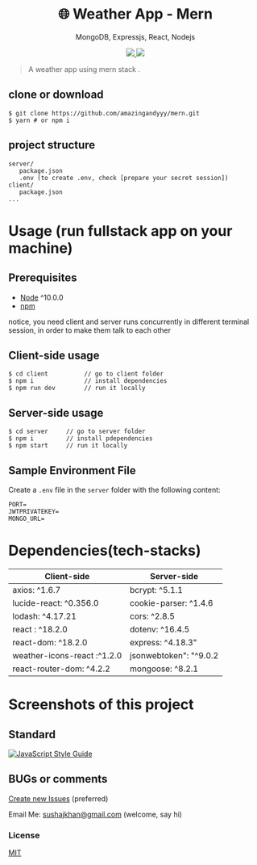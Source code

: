 <h1 align="center">
🌐 Weather App - Mern
</h1>
<p align="center">
MongoDB, Expressjs, React, Nodejs
</p>

<p align="center">
   <a href="https://github.com/amazingandyyy/mern/blob/master/LICENSE">
      <img src="https://img.shields.io/badge/License-MIT-green.svg" />
   </a>
   <a href="https://circleci.com/gh/amazingandyyy/mern">
      <img src="https://circleci.com/gh/amazingandyyy/mern.svg?style=svg" />
   </a>
</p>

> A weather app using mern stack .

## clone or download

```terminal
$ git clone https://github.com/amazingandyyy/mern.git
$ yarn # or npm i
```

## project structure

```terminal
server/
   package.json
   .env (to create .env, check [prepare your secret session])
client/
   package.json
...
```

# Usage (run fullstack app on your machine)

## Prerequisites

- [Node](https://nodejs.org/en/download/) ^10.0.0
- [npm](https://nodejs.org/en/download/package-manager/)

notice, you need client and server runs concurrently in different terminal session, in order to make them talk to each other

## Client-side usage

```terminal
$ cd client          // go to client folder
$ npm i              // install dependencies
$ npm run dev        // run it locally
```

## Server-side usage

```terminal
$ cd server     // go to server folder
$ npm i         // install pdependencies
$ npm start     // run it locally
```

## Sample Environment File

Create a `.env` file in the `server` folder with the following content:

```env
PORT=
JWTPRIVATEKEY=
MONGO_URL=
```

# Dependencies(tech-stacks)

| Client-side                 | Server-side            |
| --------------------------- | ---------------------- |
| axios: ^1.6.7               | bcrypt: ^5.1.1         |
| lucide-react: ^0.356.0      | cookie-parser: ^1.4.6  |
| lodash: ^4.17.21            | cors: ^2.8.5           |
| react : ^18.2.0             | dotenv: ^16.4.5        |
| react-dom: ^18.2.0          | express: ^4.18.3"      |
| weather-icons-react :^1.2.0 | jsonwebtoken": "^9.0.2 |
| react-router-dom: ^4.2.2    | mongoose: ^8.2.1       |

# Screenshots of this project

## Standard

[![JavaScript Style Guide](https://cdn.rawgit.com/standard/standard/master/badge.svg)](https://github.com/standard/standard)

## BUGs or comments

[Create new Issues](https://github.com/sushajkhan/test-armino/issues) (preferred)

Email Me: sushajkhan@gmail.com (welcome, say hi)

### License

[MIT](https://github.com/amazingandyyy/mern/blob/master/LICENSE)

